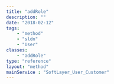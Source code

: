 ```yaml
---
title: "addRole"
description: ""
date: "2018-02-12"
tags:
    - "method"
    - "sldn"
    - "User"
classes:
    - "addRole"
type: "reference"
layout: "method"
mainService : "SoftLayer_User_Customer"
---
```

